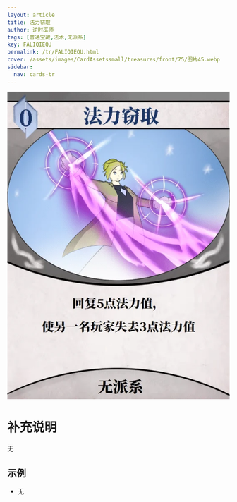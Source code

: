 ```yaml
---
layout: article
title: 法力窃取
author: 逆时巫师
tags: [普通宝藏,法术,无派系]
key: FALIQIEQU
permalink: /tr/FALIQIEQU.html
cover: /assets/images/CardAssetssmall/treasures/front/75/图片45.webp
sidebar:
  nav: cards-tr
---
```

![](/assets/images/CardAssets/treasures/front/75/图片45.webp)

# 补充说明

无

## 示例
* 无